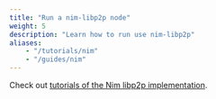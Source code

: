 ```yaml
---
title: "Run a nim-libp2p node"
weight: 5
description: "Learn how to run use nim-libp2p"
aliases:
    - "/tutorials/nim"
    - "/guides/nim"
---
```


Check out [tutorials of the Nim libp2p implementation](https://vacp2p.github.io/nim-libp2p/docs/).

